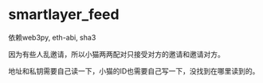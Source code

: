# smartlayer_feed

依赖web3py, eth-abi, sha3

因为有些人乱邀请，所以小猫两两配对只接受对方的邀请和邀请对方。

地址和私钥需要自己读一下，小猫的ID也需要自己写一下，没找到在哪里读到的。
